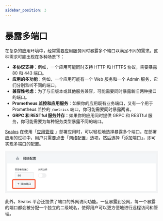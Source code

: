 ```yaml
---
sidebar_position: 3
---
```


# 暴露多端口

在复杂的应用环境中，经常需要应用服务同时暴露多个端口以满足不同的需求。这种需求可能出现在多种场景下：

+ **多协议支持**：例如，一个应用可能同时支持 HTTP 和 HTTPS 协议，需要暴露 80 和 443 端口。
+ **应用的多功能**：例如，一个应用可能有一个 Web 服务和一个 Admin 服务，它们分别监听不同的端口。
+ **兼容性考虑**：为了与旧版本或其他服务兼容，可能需要同时暴露新旧两种接口的端口。
+ **Prometheus 监控和应用服务**：如果你的应用既有业务端口，又有一个用于 Prometheus 监控的 `/metrics` 端口，你可能需要同时暴露两者。
+ **GRPC 和 RESTful 服务并存**：如果你的应用同时提供 GRPC 和 RESTful 服务，你可能需要为每种服务类型暴露不同的端口。

[Sealos](https://cloud.sealos.io) 在使用「[应用管理](/guides/applaunchpad/applaunchpad.md)
」部署应用时，可以轻松地选择暴露多个端口。在部署应用的过程中，用户只需要点击「网络配置」选项，然后选择「添加端口」，即可实现多端口的配置。

![](./images/multi-ports1.png)

此外，Sealos 平台还提供了端口的外网访问功能。一旦暴露到公网，每一个暴露的端口都会被分配一个独立的二级域名，使得用户可以更方便地进行远程访问和管理。